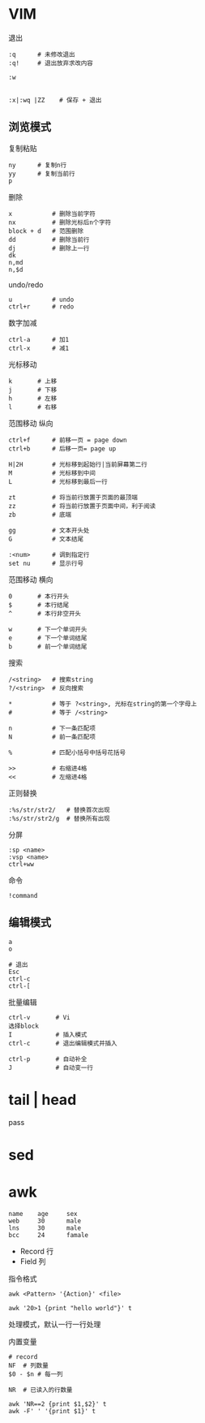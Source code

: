# VIM

退出
```
:q      # 未修改退出
:q!     # 退出放弃求改内容

:w


:x|:wq |ZZ    # 保存 + 退出  
```



## 浏览模式
复制粘贴
```
ny      # 复制n行
yy      # 复制当前行
p
```

删除
```
x           # 删除当前字符
nx          # 删除光标后n个字符
block + d   # 范围删除
dd          # 删除当前行
dj          # 删除上一行
dk
n,md
n,$d
```

undo/redo
```
u           # undo
ctrl+r      # redo
```



数字加减
```
ctrl-a      # 加1
ctrl-x      # 减1
```


光标移动
```
k       # 上移
j       # 下移
h       # 左移
l       # 右移
```

范围移动 纵向
```
ctrl+f      # 前移一页 = page down
ctrl+b      # 后移一页= page up

H|2H        # 光标移到起始行|当前屏幕第二行
M           # 光标移到中间
L           # 光标移到最后一行

zt          # 将当前行放置于页面的最顶端
zz          # 将当前行放置于页面中间，利于阅读
zb          # 底端

gg          # 文本开头处
G           # 文本结尾

:<num>      # 调到指定行
set nu      # 显示行号
```


范围移动 横向
```
0       # 本行开头
$       # 本行结尾
^       # 本行非空开头

w       # 下一个单词开头
e       # 下一个单词结尾
b       # 前一个单词结尾
```


搜索
```
/<string>   # 搜索string
?/<string>  # 反向搜索

*           # 等于 ?<string>, 光标在string的第一个字母上
#           # 等于 /<string>

n           # 下一条匹配项
N           # 前一条匹配项

%           # 匹配小括号中括号花括号

>>          # 右缩进4格
<<          # 左缩进4格
```

正则替换
```
:%s/str/str2/   # 替换首次出现
:%s/str/str2/g  # 替换所有出现
```
分屏
```
:sp <name>
:vsp <name>
ctrl+ww
```
命令
```
!command
```

## 编辑模式
```
a
o

# 退出
Esc
ctrl-c
ctrl-[
```
批量编辑
```
ctrl-v       # Vi
选择block 
I            # 插入模式
ctrl-c       # 退出编辑模式并插入

ctrl-p       # 自动补全
J            # 自动变一行
```







# tail | head
pass

# sed

# awk
```
name    age     sex
web     30      male
lns     30      male
bcc     24      famale
```
* Record 行
* Field 列

指令格式
```
awk <Pattern> '{Action}' <file>

awk '20>1 {print "hello world"}' t
```
处理模式，默认一行一行处理


内置变量
```
# record
NF  # 列数量
$0 - $n # 每一列

NR  # 已读入的行数量

```

```
awk 'NR==2 {print $1,$2}' t
awk -F' ' '{print $1}' t
```
